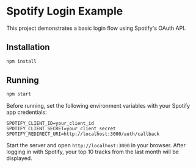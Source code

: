 # Spotify Login Example

This project demonstrates a basic login flow using Spotify's OAuth API.

## Installation

```bash
npm install
```

## Running

```bash
npm start
```

Before running, set the following environment variables with your Spotify app credentials:

```
SPOTIFY_CLIENT_ID=your_client_id
SPOTIFY_CLIENT_SECRET=your_client_secret
SPOTIFY_REDIRECT_URI=http://localhost:3000/auth/callback
```

Start the server and open `http://localhost:3000` in your browser. After logging in with Spotify, your top 10 tracks from the last month will be displayed.
